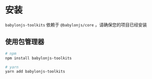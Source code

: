 # 安装
`babylonjs-toolkits` 依赖于 `@babylonjs/core` ，请确保您的项目已经安装 

## 使用包管理器

```sh
# npm
npm install babylonjs-toolkits

# yarn
yarn add babylonjs-toolkits

```

